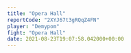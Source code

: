 ```yaml
---
title: "Opera Hall"
reportCode: "2XYJ67t3gRQqZ4FN"
player: "Demypom"
fight: "Opera Hall"
date: 2021-08-23T19:07:58.042000+00:00
---
```

